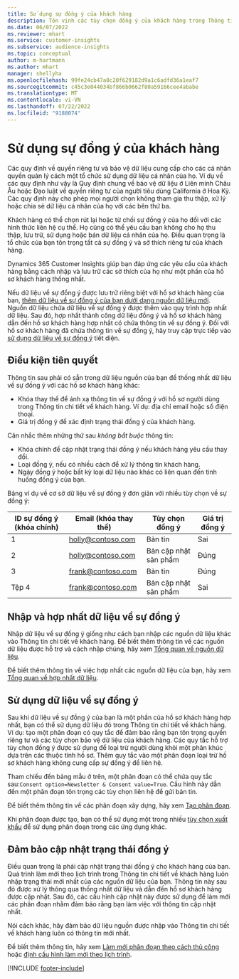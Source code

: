 ```yaml
---
title: Sử dụng sự đồng ý của khách hàng
description: Tôn vinh các tùy chọn đồng ý của khách hàng trong Thông tin chi tiết về khách hàng bằng cách nhập dữ liệu về sự đồng ý.
ms.date: 06/07/2022
ms.reviewer: mhart
ms.service: customer-insights
ms.subservice: audience-insights
ms.topic: conceptual
author: m-hartmann
ms.author: mhart
manager: shellyha
ms.openlocfilehash: 99fe24cb47a8c20f629182d9a1c6adfd36a1eaf7
ms.sourcegitcommit: c45c3e044034bf866b0662f80a59166cee4ababe
ms.translationtype: MT
ms.contentlocale: vi-VN
ms.lasthandoff: 07/22/2022
ms.locfileid: "9188074"
---
```

# <a name="use-customer-consent"></a>Sử dụng sự đồng ý của khách hàng

Các quy định về quyền riêng tư và bảo vệ dữ liệu cung cấp cho các cá nhân quyền quản lý cách một tổ chức sử dụng dữ liệu cá nhân của họ. Ví dụ về các quy định như vậy là Quy định chung về bảo vệ dữ liệu ở Liên minh Châu Âu hoặc Đạo luật về quyền riêng tư của người tiêu dùng California ở Hoa Kỳ. Các quy định này cho phép mọi người chọn không tham gia thu thập, xử lý hoặc chia sẻ dữ liệu cá nhân của họ với các bên thứ ba.  

Khách hàng có thể chọn rút lại hoặc từ chối sự đồng ý của họ đối với các hình thức liên hệ cụ thể. Họ cũng có thể yêu cầu bạn không cho họ thu thập, lưu trữ, sử dụng hoặc bán dữ liệu cá nhân của họ. Điều quan trọng là tổ chức của bạn tôn trọng tất cả sự đồng ý và sở thích riêng tư của khách hàng.  

Dynamics 365 Customer Insights giúp bạn đáp ứng các yêu cầu của khách hàng bằng cách nhập và lưu trữ các sở thích của họ như một phần của hồ sơ khách hàng thống nhất.

Nếu dữ liệu về sự đồng ý được lưu trữ riêng biệt với hồ sơ khách hàng của bạn, [thêm dữ liệu về sự đồng ý của bạn dưới dạng nguồn dữ liệu mới](#import-and-unify-consent-data). Nguồn dữ liệu chứa dữ liệu về sự đồng ý được thêm vào quy trình hợp nhất dữ liệu. Sau đó, hợp nhất thành công dữ liệu đồng ý và hồ sơ khách hàng dẫn đến hồ sơ khách hàng hợp nhất có chứa thông tin về sự đồng ý. Đối với hồ sơ khách hàng đã chứa thông tin về sự đồng ý, hãy truy cập trực tiếp vào [sử dụng dữ liệu về sự đồng ý](#use-consent-data) tiết diện.

## <a name="prerequisites"></a>Điều kiện tiên quyết

Thông tin sau phải có sẵn trong dữ liệu nguồn của bạn để thống nhất dữ liệu về sự đồng ý với các hồ sơ khách hàng khác:

- Khóa thay thế để ánh xạ thông tin về sự đồng ý với hồ sơ người dùng trong Thông tin chi tiết về khách hàng. Ví dụ: địa chỉ email hoặc số điện thoại.
- Giá trị đồng ý để xác định trạng thái đồng ý của khách hàng.

Cân nhắc thêm những thứ sau *không bắt buộc* thông tin:

- Khóa chính để cập nhật trạng thái đồng ý nếu khách hàng yêu cầu thay đổi.
- Loại đồng ý, nếu có nhiều cách để xử lý thông tin khách hàng.
- Ngày đồng ý hoặc bất kỳ loại dữ liệu nào khác có liên quan đến tình huống đồng ý của bạn.

Bảng ví dụ về cơ sở dữ liệu về sự đồng ý đơn giản với nhiều tùy chọn về sự đồng ý:

|ID sự đồng ý (khóa chính)   |Email (khóa thay thế)  |Tùy chọn đồng ý  |Giá trị đồng ý  |
|---------|---------|---------|---------|
|1    |  holly@contoso.com       |  Bản tin       |  Sai       |
|2    |  holly@contoso.com       |  Bản cập nhật sản phẩm       |  Đúng       |
|3    |  frank@contoso.com       |  Bản tin       | Đúng        |
|Tệp 4    |  frank@contoso.com       |  Bản cập nhật sản phẩm       |  Sai       |

## <a name="import-and-unify-consent-data"></a>Nhập và hợp nhất dữ liệu về sự đồng ý

Nhập dữ liệu về sự đồng ý giống như cách bạn nhập các nguồn dữ liệu khác vào Thông tin chi tiết về khách hàng. Để biết thêm thông tin về các nguồn dữ liệu được hỗ trợ và cách nhập chúng, hãy xem [Tổng quan về nguồn dữ liệu](data-sources.md).

Để biết thêm thông tin về việc hợp nhất các nguồn dữ liệu của bạn, hãy xem [Tổng quan về hợp nhất dữ liệu](data-unification.md).

## <a name="use-consent-data"></a>Sử dụng dữ liệu về sự đồng ý

Sau khi dữ liệu về sự đồng ý của bạn là một phần của hồ sơ khách hàng hợp nhất, bạn có thể sử dụng dữ liệu đó trong Thông tin chi tiết về khách hàng. Ví dụ: tạo một phân đoạn có quy tắc để đảm bảo rằng bạn tôn trọng quyền riêng tư và các tùy chọn bảo vệ dữ liệu của khách hàng. Các quy tắc hỗ trợ tùy chọn đồng ý được sử dụng để loại trừ người dùng khỏi một phân khúc dựa trên các thuộc tính hồ sơ. Thêm quy tắc vào một phân đoạn loại trừ hồ sơ khách hàng không cung cấp sự đồng ý để liên hệ.

Tham chiếu đến bảng mẫu ở trên, một phân đoạn có thể chứa quy tắc sau:`Consent option=Newsletter & Consent value=True`. Cấu hình này dẫn đến một phân đoạn tôn trọng các tùy chọn liên hệ để gửi bản tin.

Để biết thêm thông tin về các phân đoạn xây dựng, hãy xem [Tạo phân đoạn](segment-builder.md).

Khi phân đoạn được tạo, bạn có thể sử dụng một trong nhiều [tùy chọn xuất khẩu](export-destinations.md) để sử dụng phân đoạn trong các ứng dụng khác.

## <a name="ensure-updated-consent-status"></a>Đảm bảo cập nhật trạng thái đồng ý

Điều quan trọng là phải cập nhật trạng thái đồng ý cho khách hàng của bạn. Quá trình làm mới theo lịch trình trong Thông tin chi tiết về khách hàng luôn nhập trạng thái mới nhất của các nguồn dữ liệu của bạn. Thông tin này sau đó được xử lý thông qua thống nhất dữ liệu và dẫn đến hồ sơ khách hàng được cập nhật. Sau đó, các cấu hình cập nhật này được sử dụng để làm mới các phân đoạn nhằm đảm bảo rằng bạn làm việc với thông tin cập nhật nhất.

Nói cách khác, hãy đảm bảo dữ liệu nguồn được nhập vào Thông tin chi tiết về khách hàng luôn có thông tin mới nhất.

Để biết thêm thông tin, hãy xem [Làm mới phân đoạn theo cách thủ công](segments.md#refresh-segments) hoặc [định cấu hình làm mới theo lịch trình](system.md#schedule-tab).

[!INCLUDE [footer-include](includes/footer-banner.md)]

